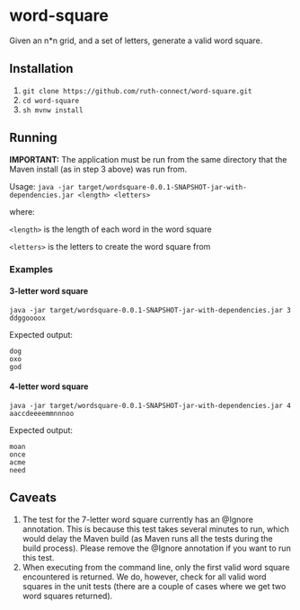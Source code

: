 # word-square
Given an n*n grid, and a set of letters, generate a valid word square.

## Installation
1. `git clone https://github.com/ruth-connect/word-square.git`
2. `cd word-square`
3. `sh mvnw install`

## Running
**IMPORTANT:** The application must be run from the same directory that the Maven install (as in step 3 above) was run from.

Usage: `java -jar target/wordsquare-0.0.1-SNAPSHOT-jar-with-dependencies.jar <length> <letters>`

where:

`<length>` is the length of each word in the word square

`<letters>` is the letters to create the word square from

### Examples
#### 3-letter word square
`java -jar target/wordsquare-0.0.1-SNAPSHOT-jar-with-dependencies.jar 3 ddggoooox`

Expected output:
```
dog
oxo
god
```

#### 4-letter word square
`java -jar target/wordsquare-0.0.1-SNAPSHOT-jar-with-dependencies.jar 4 aaccdeeeemmnnnoo`

Expected output:
```
moan
once
acme
need
```

## Caveats
1. The test for the 7-letter word square currently has an @Ignore annotation. This is because this
test takes several minutes to run, which would delay the Maven build (as Maven runs all the tests during
the build process). Please remove the @Ignore annotation if you want to run this test.
2. When executing from the command line, only the first valid word square encountered is returned. We do, however, check for all valid word squares in the unit tests (there are a couple of cases where we get
two word squares returned).